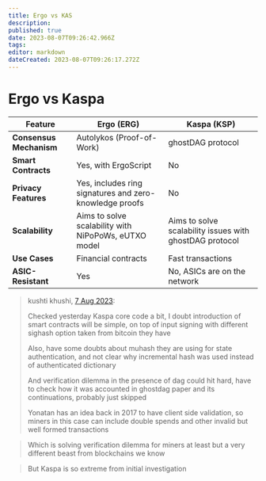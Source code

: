 ```yaml
---
title: Ergo vs KAS
description: 
published: true
date: 2023-08-07T09:26:42.966Z
tags: 
editor: markdown
dateCreated: 2023-08-07T09:26:17.272Z
---
```


# Ergo vs Kaspa


| Feature | Ergo (ERG) | Kaspa (KSP) |
|---------|------------|-------------|
| **Consensus Mechanism** | Autolykos (Proof-of-Work) | ghostDAG protocol |
| **Smart Contracts** | Yes, with ErgoScript | No |
| **Privacy Features** | Yes, includes ring signatures and zero-knowledge proofs | No |
| **Scalability** | Aims to solve scalability with NiPoPoWs, eUTXO model | Aims to solve scalability issues with ghostDAG protocol |
| **Use Cases** | Financial contracts | Fast transactions  |
| **ASIC-Resistant** | Yes | No, ASICs are on the network |


> kushti khushi, [7 Aug 2023](https://t.me/ergoplatform/419156):
>
> Checked yesterday Kaspa core code a bit, I doubt introduction of smart contracts will be simple, on top of input signing with different sighash option taken from bitcoin they have
> 
> Also, have some doubts about muhash they are using for state authentication, and not clear why incremental hash was used instead of authenticated dictionary
>
> And verification dilemma in the presence of dag could hit hard, have to check how it was accounted in ghostdag paper and its continuations, probably just skipped
>
> Yonatan has an idea back in 2017 to have client side validation, so miners in this case can include double spends and other invalid but well formed transactions

> Which is solving verification dilemma for miners at least but a very different beast from blockchains we know

> But Kaspa is so extreme from initial investigation